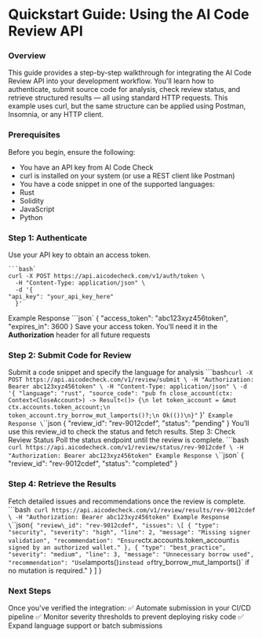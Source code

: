 # Quickstart Guide: Using the AI Code Review API
### Overview
This guide provides a step-by-step walkthrough for integrating the AI Code Review API into your development workflow. You'll learn how to authenticate, submit source code for analysis, check review status, and retrieve structured results — all using standard HTTP requests.
This example uses curl, but the same structure can be applied using Postman, Insomnia, or any HTTP client.
### Prerequisites
Before you begin, ensure the following:
- You have an API key from AI Code Check
- curl is installed on your system (or use a REST client like Postman)
- You have a code snippet in one of the supported languages:
- Rust
- Solidity
- JavaScript
- Python
### Step 1: Authenticate
  Use your API key to obtain an access token.

	```bash`
	curl -X POST https://api.aicodecheck.com/v1/auth/token \
	  -H "Content-Type: application/json" \
	  -d '{
	"api_key": "your_api_key_here"
	  }'
Example Response
	\`\`\`json`
	{
	  "access\_token": "abc123xyz456token",
	  "expires\_in": 3600
	}
Save your access token. You’ll need it in the **Authorization** header for all future requests
### Step 2: Submit Code for Review
Submit a code snippet and specify the language for analysis
	\`\`\`bash`
	curl -X POST https://api.aicodecheck.com/v1/review/submit \
	  -H "Authorization: Bearer abc123xyz456token" \
	  -H "Content-Type: application/json" \
	  -d '{
	"language": "rust",
	"source_code": "pub fn close_account(ctx: Context<CloseAccount>) -> Result<()> {\n let token_account = &mut ctx.accounts.token_account;\n token_account.try_borrow_mut_lamports()?;\n Ok(())\n}"
	 ` }'`
Example Response
	\`\`\`json
	{
	  "review\_id": "rev-9012cdef",
	  "status": "pending"
	}
You’ll use this review_id to check the status and fetch results.
Step 3: Check Review Status
Poll the status endpoint until the review is complete.
	\`\`\`bash`
	curl https://api.aicodecheck.com/v1/review/status/rev-9012cdef \
	  -H "Authorization: Bearer abc123xyz456token"
Example Response
	\`\`\`json`
	{
	  "review\_id": "rev-9012cdef",
	  "status": "completed"
	}
### Step 4: Retrieve the Results
Fetch detailed issues and recommendations once the review is complete.
	\`\`\`bash`
	curl https://api.aicodecheck.com/v1/review/results/rev-9012cdef \
	  -H "Authorization: Bearer abc123xyz456token"
Example Response
	\`\`\`json`
	{
	  "review\_id": "rev-9012cdef",
	  "issues": \[
	{
	  "type": "security",
	  "severity": "high",
	  "line": 2,
	  "message": "Missing signer validation",
	  "recommendation": "Ensure `ctx.accounts.token_account` is signed by an authorized wallet."
	},
	{
	  "type": "best_practice",
	  "severity": "medium",
	  "line": 3,
	  "message": "Unnecessary borrow used",
	  "recommendation": "Use `lamports()` instead of `try_borrow_mut_lamports()` if no mutation is required."
	}
	  ]
	}

### Next Steps

Once you've verified the integration:
✅ Automate submission in your CI/CD pipeline
✅ Monitor severity thresholds to prevent deploying risky code
✅ Expand language support or batch submissions